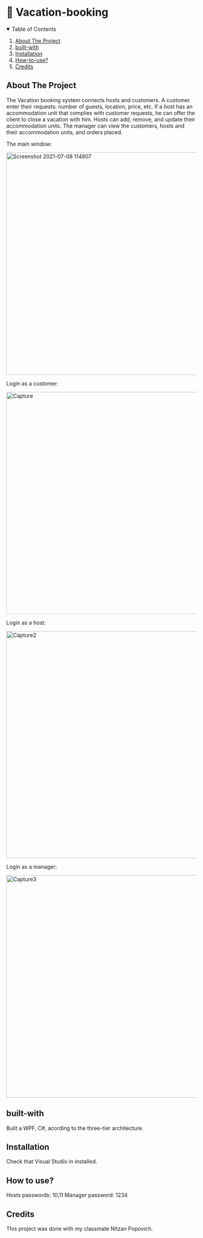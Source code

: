# :wedding: Vacation-booking 
<!-- TABLE OF CONTENTS -->
<details open="open">
  <summary>Table of Contents</summary>
  <ol>
    <li><a href="#about-the-project">About The Project</a></li>
    <li><a href="#built-with">built-with</a></li>
    <li><a href="#installation">Installation</a></li>
    <li><a href="#how-to-use">How-to-use?</a></li>
    <li><a href="#credits">Credits</a></li>
  </ol>
</details>

## About The Project
The Vacation booking system connects hosts and customers.
A customer enter their  requests: number of guests, location, price, etc.
If a host has an accommodation unit that complies with customer requests,
he can offer the client to close a vacation with him.
Hosts can add, remove, and update their accommodation units.
The manager can view the customers, hosts and their accommodation units, and orders placed.


The main window:

<img width="589" alt="Screenshot 2021-07-08 114807" src="https://user-images.githubusercontent.com/85216945/124900898-2ae62800-dfea-11eb-9ecd-34c9da54b6d7.png">

Login as a customer:

<img width="588" alt="Capture" src="https://user-images.githubusercontent.com/85216945/124900872-24f04700-dfea-11eb-86f3-e87595ad00be.PNG">

Login as a host:

<img width="601" alt="Capture2" src="https://user-images.githubusercontent.com/85216945/124900886-2883ce00-dfea-11eb-8089-eca3949da9cc.PNG">

Login as a manager:

<img width="589" alt="Capture3" src="https://user-images.githubusercontent.com/85216945/124900893-2a4d9180-dfea-11eb-87d3-30af8e753739.PNG">


## built-with
Built a WPF, C#, acording to the three-tier architecture. 

## Installation
Check that Visual Studio in installed. 

## How to use?
Hosts passwords: 10,11
Manager password: 1234

## Credits

This project was done with my classmate Nitzan Popovich. 





